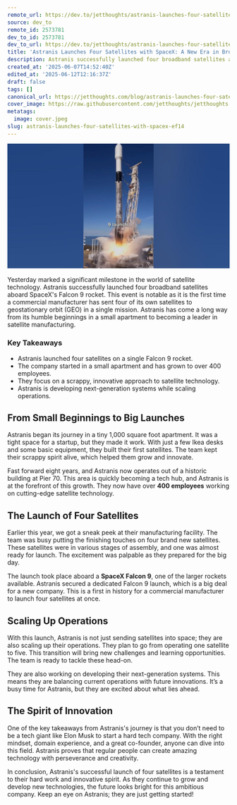 ```yaml
---
remote_url: https://dev.to/jetthoughts/astranis-launches-four-satellites-with-spacex-a-new-era-in-broadband-3ekf
source: dev_to
remote_id: 2573781
dev_to_id: 2573781
dev_to_url: https://dev.to/jetthoughts/astranis-launches-four-satellites-with-spacex-a-new-era-in-broadband-3ekf
title: 'Astranis Launches Four Satellites with SpaceX: A New Era in Broadband'
description: Astranis successfully launched four broadband satellites aboard SpaceX's Falcon 9, marking a historic achievement for commercial satellite manufacturing. Discover how this startup evolved from a small apartment to a leader in the tech industry.
created_at: '2025-06-07T14:52:40Z'
edited_at: '2025-06-12T12:16:37Z'
draft: false
tags: []
canonical_url: https://jetthoughts.com/blog/astranis-launches-four-satellites-with-spacex-ef14/
cover_image: https://raw.githubusercontent.com/jetthoughts/jetthoughts.github.io/master/content/blog/astranis-launches-four-satellites-with-spacex-ef14/cover.jpeg
metatags:
  image: cover.jpeg
slug: astranis-launches-four-satellites-with-spacex-ef14
---
```

[![Astranis Launches Four Satellites with SpaceX: A New Era in Broadband](file_0.jpg)](https://www.youtube.com/watch?v=u4mdcp6wIYo)

Yesterday marked a significant milestone in the world of satellite technology. Astranis successfully launched four broadband satellites aboard SpaceX's Falcon 9 rocket. This event is notable as it is the first time a commercial manufacturer has sent four of its own satellites to geostationary orbit (GEO) in a single mission. Astranis has come a long way from its humble beginnings in a small apartment to becoming a leader in satellite manufacturing.

### Key Takeaways

*   Astranis launched four satellites on a single Falcon 9 rocket.
*   The company started in a small apartment and has grown to over 400 employees.
*   They focus on a scrappy, innovative approach to satellite technology.
*   Astranis is developing next-generation systems while scaling operations.

## From Small Beginnings to Big Launches

Astranis began its journey in a tiny 1,000 square foot apartment. It was a tight space for a startup, but they made it work. With just a few Ikea desks and some basic equipment, they built their first satellites. The team kept their scrappy spirit alive, which helped them grow and innovate.

Fast forward eight years, and Astranis now operates out of a historic building at Pier 70. This area is quickly becoming a tech hub, and Astranis is at the forefront of this growth. They now have over **400 employees** working on cutting-edge satellite technology.

## The Launch of Four Satellites

Earlier this year, we got a sneak peek at their manufacturing facility. The team was busy putting the finishing touches on four brand new satellites. These satellites were in various stages of assembly, and one was almost ready for launch. The excitement was palpable as they prepared for the big day.

The launch took place aboard a **SpaceX Falcon 9**, one of the larger rockets available. Astranis secured a dedicated Falcon 9 launch, which is a big deal for a new company. This is a first in history for a commercial manufacturer to launch four satellites at once.

## Scaling Up Operations

With this launch, Astranis is not just sending satellites into space; they are also scaling up their operations. They plan to go from operating one satellite to five. This transition will bring new challenges and learning opportunities. The team is ready to tackle these head-on.

They are also working on developing their next-generation systems. This means they are balancing current operations with future innovations. It’s a busy time for Astranis, but they are excited about what lies ahead.

## The Spirit of Innovation

One of the key takeaways from Astranis's journey is that you don’t need to be a tech giant like Elon Musk to start a hard tech company. With the right mindset, domain experience, and a great co-founder, anyone can dive into this field. Astranis proves that regular people can create amazing technology with perseverance and creativity.

In conclusion, Astranis's successful launch of four satellites is a testament to their hard work and innovative spirit. As they continue to grow and develop new technologies, the future looks bright for this ambitious company. Keep an eye on Astranis; they are just getting started!
